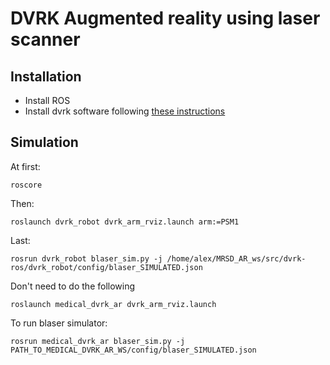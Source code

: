 # DVRK Augmented reality using laser scanner

## Installation

- Install ROS
- Install dvrk software following [these instructions](https://github.com/jhu-dvrk/sawIntuitiveResearchKit/wiki/CatkinBuild)

## Simulation
At first:

`roscore` 

Then:

`roslaunch dvrk_robot dvrk_arm_rviz.launch arm:=PSM1`

Last:

`rosrun dvrk_robot blaser_sim.py -j /home/alex/MRSD_AR_ws/src/dvrk-ros/dvrk_robot/config/blaser_SIMULATED.json`

Don't need to do the following

`roslaunch medical_dvrk_ar dvrk_arm_rviz.launch`

To run blaser simulator:

`rosrun medical_dvrk_ar blaser_sim.py -j PATH_TO_MEDICAL_DVRK_AR_WS/config/blaser_SIMULATED.json`

